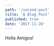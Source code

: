 ```yaml
---
path: '/second-post'
title: 'A Blog Post'
published: true
date: '2017-11-28'
---
```


Holla Amigos!



